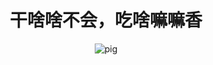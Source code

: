 <h1 align="center" >干啥啥不会，吃啥嘛嘛香</h1>




<p align="center">
  <a><img src="https://img.shields.io/badge/sayhitrue-sydney-red.svg" alt="pig"></a>
</p>
